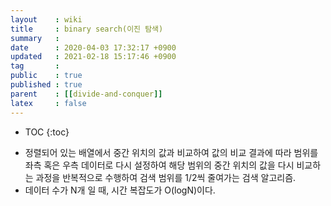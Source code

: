 ```yaml
---
layout    : wiki
title     : binary search(이진 탐색)
summary   : 
date      : 2020-04-03 17:32:17 +0900
updated   : 2021-02-18 15:17:46 +0900
tag       : 
public    : true
published : true
parent    : [[divide-and-conquer]]
latex     : false
---
```

* TOC
{:toc}

- 정렬되어 있는 배열에서 중간 위치의 값과 비교하여 값의 비교 결과에 따라 범위를 좌측 혹은 우측 데이터로 다시 설정하여 해당 범위의 중간 위치의 값을 다시 비교하는 과정을 반복적으로 수행하여 검색 범위를 1/2씩 줄여가는 검색 알고리즘.  
- 데이터 수가 N개 일 때, 시간 복잡도가 O(logN)이다.  



